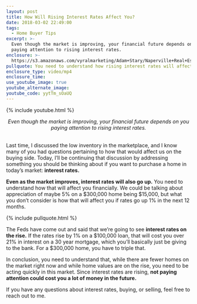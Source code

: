 ```yaml
---
layout: post
title: How Will Rising Interest Rates Affect You?
date: 2018-03-02 22:49:00
tags:
  - Home Buyer Tips
excerpt: >-
  Even though the market is improving, your financial future depends on you
  paying attention to rising interest rates.
enclosure: >-
  https://s3.amazonaws.com/vyralmarketing/Adam+Stary/Naperville+Real+Estate++The+Stary+Group+Keep+an+eye+on+rising+interest+rates.mp4
pullquote: You need to understand how rising interest rates will affect you financially.
enclosure_type: video/mp4
enclosure_time:
use_youtube_image: true
youtube_alternate_image:
youtube_code: yytTm_sOaUQ
---
```


{% include youtube.html %}

<center><em>Even though the market is improving, your financial future depends on you paying attention to rising interest rates.</em></center>

<center>&nbsp;</center>

Last time, I discussed the low inventory in the marketplace, and I know many of you had questions pertaining to how that would affect us on the buying side. Today, I’ll be continuing that discussion by addressing something you should be thinking about if you want to purchase a home in today’s market: **interest rates.**

**Even as the market improves, interest rates will also go up.** You need to understand how that will affect you financially. We could be talking about appreciation of maybe 5% on a $300,000 home being $15,000, but what you don’t consider is how that will affect you if rates go up 1% in the next 12 months.

{% include pullquote.html %}

The Feds have come out and said that we’re going to see **interest rates on the rise.** If the rates rise by 1% on a $100,000 loan, that will cost you over 21% in interest on a 30 year mortgage, which you’ll basically just be giving to the bank. For a $300,000 home, you have to triple that.

In conclusion, you need to understand that, while there are fewer homes on the market right now and while home values are on the rise, you need to be acting quickly in this market. Since interest rates are rising, **not paying attention could cost you a lot of money in the future.**

If you have any questions about interest rates, buying, or selling, feel free to reach out to me.<br>